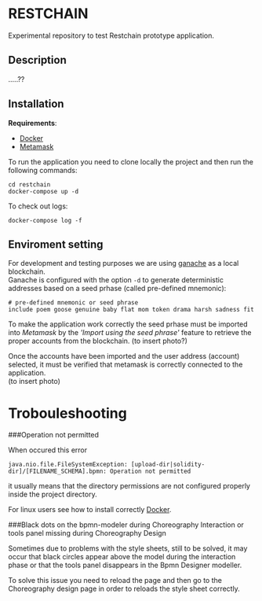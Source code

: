 # RESTCHAIN
Experimental repository to test Restchain prototype application.

## Description

.....??
## Installation
**Requirements**:

* [Docker](https://www.docker.com/) 
* [Metamask](https://metamask.io)

To run the application you need to clone locally the project and then run the following commands:

```
cd restchain
docker-compose up -d 
```

To check out logs:

```
docker-compose log -f
```

## Enviroment setting
For development and testing purposes we are using [ganache](https://github.com/trufflesuite/ganache-cli) as a local blockchain.  
Ganache is configured with the option `-d` to generate deterministic addresses based on a seed prhase (called pre-defined mnemonic):

```
# pre-defined mnemonic or seed phrase
include poem goose genuine baby flat mom token drama harsh sadness fit
```
To make the application work correctly the seed prhase must be imported into *Metamask* by the *'Import using the seed phrase'* feature to retrieve the proper accounts from the blockchain. (to insert photo?)

Once the accounts have been imported and the user address (account) selected, it must be verified that metamask is correctly connected to the application.  
(to insert photo)

# Trobouleshooting
###Operation not permitted

When occured this error 

```java.nio.file.FileSystemException: [upload-dir|solidity-dir]/[FILENAME_SCHEMA].bpmn: Operation not permitted```

it usually means that the directory permissions are not configured properly inside the project directory.  

For linux users see how to install correctly [Docker](https://docs.docker.com/engine/install/linux-postinstall/).

###Black dots on the bpmn-modeler during Choreography Interaction or tools panel missing during Choreography Design

Sometimes due to problems with the style sheets, still to be solved, it may occur that black circles appear above the model during the interaction phase or that the tools panel disappears in the Bpmn Designer modeller.

To solve this issue you need to reload the page and then go to the Choreography design page in order to reloads the style sheet correctly.
